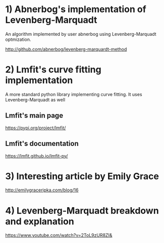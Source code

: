 # 1) Abnerbog's implementation of Levenberg-Marquadt
An algorithm implemented by user abnerbog using Levenberg-Marquadt optmization.

http://github.com/abnerbog/levenberg-marquardt-method

# 2) Lmfit's curve fitting implementation
A more standard python library implementing curve fitting. It uses Levenberg-Marquadt as well

## Lmfit's main page
https://pypi.org/project/lmfit/

## Lmfit's documentation
https://lmfit.github.io/lmfit-py/

# 3) Interesting article by Emily Grace
http://emilygraceripka.com/blog/16

# 4) Levenberg-Marquadt breakdown and explanation
https://www.youtube.com/watch?v=2ToL9zUR8ZI&
